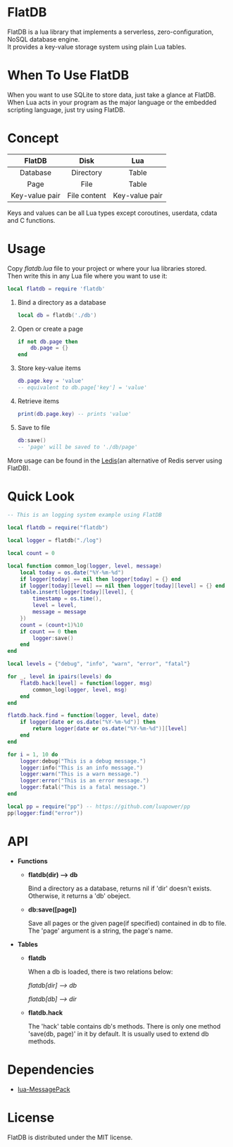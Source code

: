 FlatDB
===========

FlatDB is a lua library that implements a serverless, zero-configuration, NoSQL database engine.<br>
It provides a key-value storage system using plain Lua tables.

When To Use FlatDB
===========

When you want to use SQLite to store data, just take a glance at FlatDB.<br>
When Lua acts in your program as the major language or the embedded scripting language, just try using FlatDB.

Concept
==========

|     FlatDB     |      Disk     |       Lua      |
|:--------------:|:-------------:|:--------------:|
| Database       | Directory     | Table          |
| Page           | File          | Table          |
| Key-value pair | File content  | Key-value pair |

Keys and values can be all Lua types except coroutines, userdata, cdata and C functions.

Usage
==========

Copy *flatdb.lua* file to your project or where your lua libraries stored.<br>
Then write this in any Lua file where you want to use it:
```lua
local flatdb = require 'flatdb'
```

1. Bind a directory as a database

    ```lua
    local db = flatdb('./db')
    ```

2. Open or create a page

    ```lua
    if not db.page then
    	db.page = {}
    end
    ```

3. Store key-value items

    ```lua
    db.page.key = 'value'
    -- equivalent to db.page['key'] = 'value'
    ```

4. Retrieve items

    ```lua
    print(db.page.key) -- prints 'value'
    ```

5. Save to file

    ```lua
    db:save()
    -- 'page' will be saved to './db/page'
    ```

More usage can be found in the [Ledis](https://github.com/uleelx/ledis)(an alternative of Redis server using FlatDB).

Quick Look
==========

```lua
-- This is an logging system example using FlatDB

local flatdb = require("flatdb")

local logger = flatdb("./log")

local count = 0

local function common_log(logger, level, message)
	local today = os.date("%Y-%m-%d")
	if logger[today] == nil then logger[today] = {} end
	if logger[today][level] == nil then logger[today][level] = {} end
	table.insert(logger[today][level], {
		timestamp = os.time(),
		level = level,
		message = message
	})
	count = (count+1)%10
	if count == 0 then
		logger:save()
	end
end

local levels = {"debug", "info", "warn", "error", "fatal"}

for _, level in ipairs(levels) do
	flatdb.hack[level] = function(logger, msg)
		common_log(logger, level, msg)
	end
end

flatdb.hack.find = function(logger, level, date)
	if logger[date or os.date("%Y-%m-%d")] then
		return logger[date or os.date("%Y-%m-%d")][level]
	end
end

for i = 1, 10 do
	logger:debug("This is a debug message.")
	logger:info("This is an info message.")
	logger:warn("This is a warn message.")
	logger:error("This is an error message.")
	logger:fatal("This is a fatal message.")
end

local pp = require("pp") -- https://github.com/luapower/pp
pp(logger:find("error"))

```

API
==========

- **Functions**

  - **flatdb(dir) --> db**

      Bind a directory as a database, returns nil if 'dir' doesn't exists. Otherwise, it returns a 'db' obeject.

  - **db:save([page])**

      Save all pages or the given page(if specified) contained in db to file. The 'page' argument is a string, the page's name.

- **Tables**

  - **flatdb**

      When a db is loaded, there is two relations below:

      *flatdb[dir] --> db*

      *flatdb[db] --> dir*

  - **flatdb.hack**

      The 'hack' table contains db's methods. There is only one method 'save(db, page)' in it by default.
      It is usually used to extend db methods.

Dependencies
=======

- [lua-MessagePack](https://github.com/fperrad/lua-MessagePack)

License
=======

FlatDB is distributed under the MIT license.
